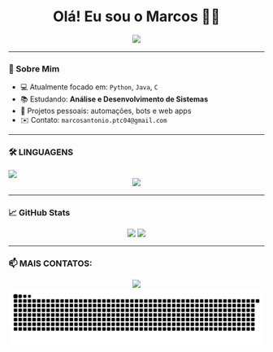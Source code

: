 <h1 align="center">Olá! Eu sou o Marcos 👨‍💻</h1>

<div align="center">
  <img src="https://readme-typing-svg.herokuapp.com?color=1E90FF&lines=Desenvolvedor+FullStack;Apaixonado+por+Tecnologia;Amante+do+Dark+Theme" />
</div>

---

### 🧠 Sobre Mim

- 💻 Atualmente focado em: `Python`, `Java`, `C`
- 📚 Estudando: **Análise e Desenvolvimento de Sistemas** 
- 🚀 Projetos pessoais: automações, bots e web apps
- ✉️ Contato: `marcosantonio.ptc04@gmail.com`  

--- 
### 🛠️ LINGUAGENS
<img src="https://media4.giphy.com/media/v1.Y2lkPTc5MGI3NjExeXVoMHVpM3plaGN4d3h1d2pzeWxhcTZpZTRpbTcyMm5pZmQ1eTQ2aCZlcD12MV9pbnRlcm5hbF9naWZfYnlfaWQmY3Q9Zw/MT5UUV1d4CXE2A37Dg/giphy.gif" width="140" style="display:inline-block; vertical-align:middle;" /> 

<div align="center">
  <img src="https://skillicons.dev/icons?i=j,py,c,java,git,github,&theme=dark" />
</div>

---

### 📈 GitHub Stats

<div align="center">
  <img height="170em" src="https://github-readme-stats.vercel.app/api?username=MarcosPTC04&show_icons=true&theme=tokyonight&hide_border=true" />
  <img height="170em" src="https://github-readme-stats.vercel.app/api/top-langs/?username=MarcosPTC04&layout=compact&theme=tokyonight&hide_border=true" />
</div>

---

### 📫 MAIS CONTATOS:

<div align="center">
  <a href="https://www.linkedin.com/in/marcos-antonio-88b01b368/" target="_blank">
    <img src="https://img.shields.io/badge/LinkedIn-1E90FF?style=for-the-badge&logo=linkedin&logoColor=white" />
  </a>
 </div>
<div align="center">
  <img src="https://github.com/MarcosPTC04/MarcosPTC04/blob/output/github-contribution-grid-snake-dark.svg" />
</div>
